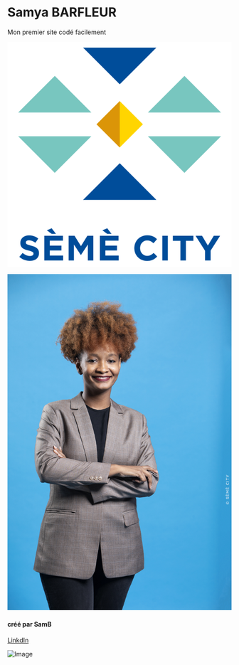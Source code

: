# Samya BARFLEUR

Mon premier site codé facilement

![Image](logo.png)

![Image](SAMYA_01-BQ.jpg)

#### créé par SamB

[LinkdIn](https://www.linkedin.com/in/samya-barfleur-dancale-a96951121/)

![Image](AdobeStock_306299275.jpeg)
